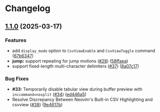 # Changelog

## [1.1.0](https://github.com/hat0uma/csvview.nvim/compare/v1.0.0...v1.1.0) (2025-03-17)


### Features

* add `display_mode` option to `CsvViewEnable` and `CsvViewToggle` command ([67b6347](https://github.com/hat0uma/csvview.nvim/commit/67b6347090dfc58583c3dd774535a1960ccc19a9))
* **jump:** support repeating for jump motions ([#28](https://github.com/hat0uma/csvview.nvim/issues/28)) ([58ffaea](https://github.com/hat0uma/csvview.nvim/commit/58ffaeab44760dffcbb6d5fde014dbf915209765))
* support fixed-length multi-character delimiters ([#37](https://github.com/hat0uma/csvview.nvim/issues/37)) ([8a07c17](https://github.com/hat0uma/csvview.nvim/commit/8a07c174cef860871eff535569f81bd8a33be53a))


### Bug Fixes

* **#33:** Temporarily disable tabular view during buffer preview with `inccommand=nosplit` ([#34](https://github.com/hat0uma/csvview.nvim/issues/34)) ([ed446a5](https://github.com/hat0uma/csvview.nvim/commit/ed446a55b4ff9297d9b94a955db3a2eca6cdb2b2))
* Resolve Discrepancy Between Neovim's Built-in CSV Highlighting and csvview ([#38](https://github.com/hat0uma/csvview.nvim/issues/38)) ([9e4617b](https://github.com/hat0uma/csvview.nvim/commit/9e4617b2cb8256e8d0e20c7cf87a2c9e48e2addb))

